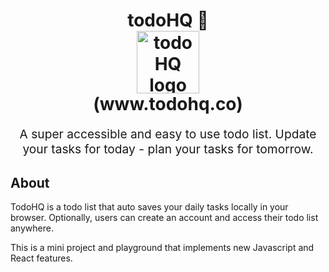 <h1 align="center">
  todoHQ 🤾
  <br>
  <img src="https://s3-us-west-1.amazonaws.com/tcc.assets/images/logo_dark.svg" alt="todoHQ logo" title="todoHQ logo" height="100" width="100">
  <br>
  (www.todohq.co)
</h1>
<p align="center" style="font-size: 1.2rem;">A super accessible and easy to use todo list.
Update your tasks for today - plan your tasks for tomorrow.</p>

## About

TodoHQ is a todo list that auto saves your daily tasks locally in your browser. Optionally, users can create an account and access their todo list anywhere.

This is a mini project and playground that implements new Javascript and React features.
